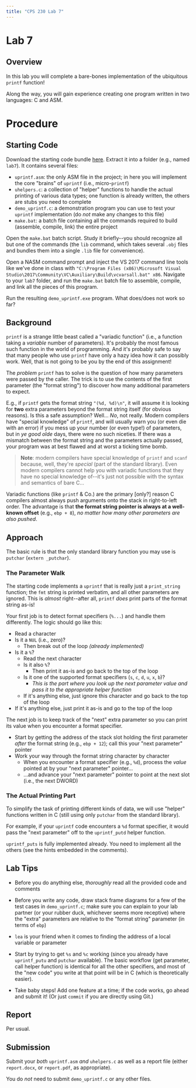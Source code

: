 ```yaml
---
title: "CPS 230 Lab 7"
---
```


# Lab 7
## Overview

In this lab you will complete a bare-bones implementation of the ubiquitous `printf` function!

Along the way, you will gain experience creating one program written in two languages: C and ASM.

# Procedure

## Starting Code

Download the starting code bundle [here](/course/bju/content/cps230/downloads/lab7_starting_code.zip).  Extract it into a folder (e.g., named `lab7`).  It contains
several files:

* `uprintf.asm`: the only ASM file in the project; in here you will implement the core "brains" of `uprintf` (i.e., micro-`printf`)
* `uhelpers.c`: a collection of "helper" functions to handle the actual printing of various data types; one function is already written, the others are stubs you need to complete
* `demo_uprintf.c`: a demonstration program you can use to test your `uprintf` implementation (do *not* make any changes to this file)
* `make.bat`: a batch file containing all the commands required to build (assemble, compile, link) the entire project

Open the `make.bat` batch script.  Study it briefly--you should recognize all but one of the commands (the `lib` command, which takes several `.obj` files and bundles them into a single `.lib` file for convenience).

Open a NASM command prompt and inject the VS 2017 command line tools like we've done in class with `"C:\Program Files (x86)\Microsoft Visual Studio\2017\Community\VC\Auxiliary\Build\vcvarsall.bat" x86`. Navigate to your `lab7` folder, and run the `make.bat` batch file to assemble, compile, and link all the pieces of this program.

Run the resulting `demo_uprintf.exe` program.  What does/does not work so far?

## Background

`printf` is a strange little beast called a "variadic function" (i.e., a function taking a *variable* number of parameters).
It's probably the most famous such function in the world of programming.  And it's probably safe to say that many people who
use `printf` have only a hazy idea how it can possibly work.  Well, that is not going to be you by the end of this assignment!

The *problem* `printf` has to solve is the question of how many parameters were passed by the caller.  The trick is to
use the contents of the first parameter (the "format string") to discover how many additional parameters to expect.

E.g., if `printf` gets the format string `"(%d, %d)\n"`, it will assume it is looking for **two** extra parameters beyond
the format string itself (for obvious reasons).  Is this a safe assumption?  Well... *No*, not really.  Modern compilers
have "special knowledge" of `printf`, and will usually warn you (or even die with an error) if you mess up your number
(or even type!) of parameters, but in *ye good olde* days, there were no such niceties.  If there was a mismatch between
the format string and the parameters actually passed, your program was at best flawed and at worst a ticking time bomb.

> **Note**: modern compilers have special knowledge of `printf` and `scanf` because, well, they're *special* (part
> of the standard library).  Even modern compilers cannot help you with variadic functions that they have no special
> knowledge of--it's just not possible with the syntax and semantics of bare C...

Variadic functions (like `printf` & Co.) are the primary [only?] reason C compilers almost always push arguments
onto the stack in right-to-left order.  The advantage is that **the format string pointer is always at a well-known offset**
(e.g., `ebp + 8`),  *no matter how many other parameters are also pushed*.

## Approach

The basic rule is that the only standard library function you may use is `putchar` (`extern _putchar`).

### The Parameter Walk

The starting code implements a `uprintf` that is really just a `print_string` function; the `fmt` string is printed verbatim,
and all other parameters are ignored.  This is *almost* right--after all, `printf` *does* print parts of the format string as-is!

Your first job is to detect format specifiers (`%...`) and handle them differently.  The logic should go like this:

* Read a character
* Is it a `NUL` (i.e., zero)?
    * Then break out of the loop *(already implemented)*
* Is it a `%`?
    * Read the next character
    * Is it also `%`?
        * Then print it as-is and go back to the top of the loop
    * Is it one of the supported format specifiers (`s`, `c`, `d`, `u`, `x`, `b`)?
        * *This is the part where you look up the next parameter value and pass it to the appropriate helper function*
    * If it's anything else, just ignore this character and go back to the top of the loop
* If it's anything else, just print it as-is and go to the top of the loop


The next job is to keep track of the "next" extra parameter so you can print its value when you encounter a format specifier.

* Start by getting the address of the stack slot holding the first parameter *after* the format string (e.g., `ebp + 12`);
    call this your "next parameter" pointer
* Work your way through the format string character by character
    * When you encounter a format specifier (e.g., `%d`), process the *value* pointed at by your "next parameter" pointer...
    * ...and advance your "next parameter" pointer to point at the next slot (i.e., the next DWORD)


### The Actual Printing Part

To simplify the task of printing different kinds of data, we will use "helper" functions written in C (still using only `putchar` from the standard library).

For example, if your `uprintf` code encounters a `%d` format specifier, it would pass the "next parameter" off to the `uprintf_putd` helper function.

`uprintf_puts` is fully implemented already.  You need to implement all the others (see the hints embedded in the comments).


## Lab Tips

* Before you do anything else, *thoroughly* read all the provided code and comments

* Before you write any code, draw stack frame diagrams for a few of the test cases in `demo_uprintf.c`;
    make sure you can explain to your lab partner (or your rubber duck, whichever seems more receptive)
    where the "extra" parameters are relative to the "format string" parameter (in terms of `ebp`)

* `lea` is your friend when it comes to finding the address of a local variable or parameter

* Start by trying to get `%s` and `%c` working (since you already have `uprintf_putu` and `putchar` available).
    The basic workflow (get parameter, call helper function) is identical for all the other specifiers,
    and most of the "new code" you write at that point will be in C (which is theoretically easier).

* Take baby steps!  Add one feature at a time; if the code works, go ahead and submit it!  (Or just `commit` if you are directly using Git.)

## Report

Per usual.

## Submission

Submit your *both* `uprintf.asm` *and* `uhelpers.c` as well as a report file (either `report.docx`, or `report.pdf`, as appropriate).

You do *not* need to submit `demo_uprintf.c` or any other files.


